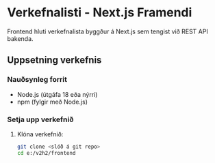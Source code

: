 # Verkefnalisti - Next.js Framendi

Frontend hluti verkefnalista byggður á Next.js sem tengist við REST API bakenda.

## Uppsetning verkefnis

### Nauðsynleg forrit
- Node.js (útgáfa 18 eða nýrri)
- npm (fylgir með Node.js)

### Setja upp verkefnið
1. Klóna verkefnið:
   ```bash
   git clone <slóð á git repo>
   cd e:/v2h2/frontend

